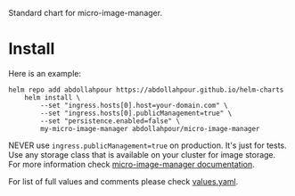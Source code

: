 Standard chart for micro-image-manager.

# Install

Here is an example:

    helm repo add abdollahpour https://abdollahpour.github.io/helm-charts
        helm install \
            --set "ingress.hosts[0].host=your-domain.com" \
            --set "ingress.hosts[0].publicManagement=true" \
            --set "persistence.enabled=false" \
            my-micro-image-manager abdollahpour/micro-image-manager

NEVER use `ingress.publicManagement=true` on production. It's just for tests.
Use any storage class that is available on your cluster for image storage.
For more information check [micro-image-manager documentation](https://github.com/abdollahpour/micro-image-manager).

For list of full values and comments please check [values.yaml](values.yaml).
